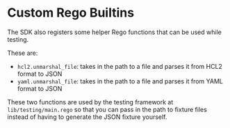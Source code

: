 # Custom Rego Builtins

The SDK also registers some helper Rego functions that can be used while testing. 

These are:

* `hcl2.unmarshal_file`: takes in the path to a file and parses it from HCL2 format to JSON
* `yaml.unmarshal_file`: takes in the path to a file and parses it from YAML format to JSON

These two functions are used by the testing framework at `lib/testing/main.rego` so that you can pass in the path to fixture files instead of having to generate the JSON fixture yourself.

